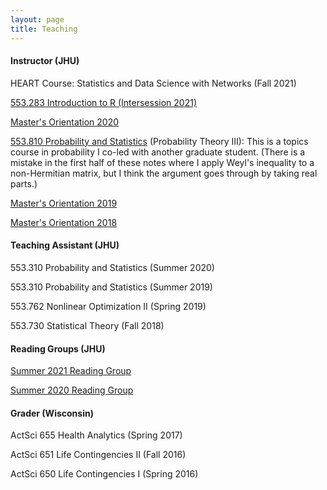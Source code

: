 ```yaml
---
layout: page
title: Teaching
---
```

<h4>Instructor (JHU)</h4>

HEART Course: Statistics and Data Science with Networks (Fall 2021)

[553.283 Introduction to R (Intersession 2021)](r_2021.html)

[Master's Orientation 2020](masters2020.html)


[553.810 Probability and Statistics](../assets/RMT_notes.pdf) (Probability Theory III): This is a topics course in probability I co-led with another graduate student. (There is a mistake in the first half of these notes where I apply Weyl's inequality to a non-Hermitian matrix, but I think the argument goes through by taking real parts.)

[Master's Orientation 2019](fm2019.html)

[Master's Orientation 2018](fm2018.html)


<h4>Teaching Assistant (JHU)</h4>

553.310 Probability and Statistics (Summer 2020)

553.310 Probability and Statistics (Summer 2019)

553.762 Nonlinear Optimization II (Spring 2019)

553.730 Statistical Theory (Fall 2018)

<h4>Reading Groups (JHU)</h4>

[Summer 2021 Reading Group](reading_group2k21.html)

[Summer 2020 Reading Group](reading_group.html)


<h4>Grader (Wisconsin)</h4>

ActSci 655 Health Analytics (Spring 2017)

ActSci 651 Life Contingencies II (Fall 2016)

ActSci 650 Life Contingencies I (Spring 2016)
